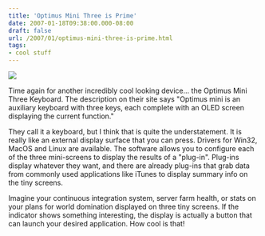 ```yaml
---
title: 'Optimus Mini Three is Prime'
date: 2007-01-18T09:38:00.000-08:00
draft: false
url: /2007/01/optimus-mini-three-is-prime.html
tags: 
- cool stuff
---
```


[![](http://www.artlebedev.com/everything/optimus-mini/overview/vert.jpg)](http://www.artlebedev.com/everything/optimus-mini/overview/vert.jpg)

Time again for another incredibly cool looking device... the Optimus Mini Three Keyboard. The description on their site says "Optimus mini is an auxiliary keyboard with three keys, each complete with an OLED screen displaying the current function."  

They call it a keyboard, but I think that is quite the understatement. It is really like an external display surface that you can press. Drivers for Win32, MacOS and Linux are available. The software allows you to configure each of the three mini-screens to display the results of a "plug-in". Plug-ins display whatever they want, and there are already plug-ins that grab data from commonly used applications like iTunes to display summary info on the tiny screens.  

Imagine your continuous integration system, server farm health, or stats on your plans for world domination displayed on three tiny screens. If the indicator shows something interesting, the display is actually a button that can launch your desired application. How cool is that!
